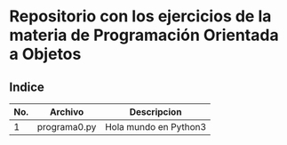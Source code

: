 # Repositorio con los ejercicios de la materia de Programación Orientada a Objetos

## Indice

|No.|Archivo|Descripcion|
|--|--|--|
|1|programa0.py|Hola mundo en Python3|
